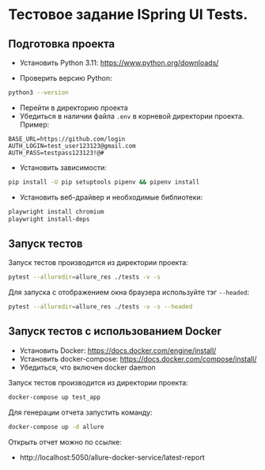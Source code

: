 # Тестовое задание ISpring UI Tests.

## Подготовка проекта
- Установить Python 3.11:
https://www.python.org/downloads/

- Проверить версию Python:
```sh
python3 --version
```
- Перейти в директорию проекта
- Убедиться в наличии файла ```.env``` в корневой директории проекта. Пример:

```
BASE_URL=https://github.com/login
AUTH_LOGIN=test_user123123@gmail.com
AUTH_PASS=testpass123123!@#
```
   
- Установить зависимости:
```sh
pip install -U pip setuptools pipenv && pipenv install
 ```
- Установить веб-драйвер и необходимые библиотеки:
```sh
playwright install chromium
playwright install-deps
 ```


## Запуск тестов
Запуск тестов производится из директории проекта:
```sh
pytest --alluredir=allure_res ./tests -v -s
```
Для запуска с отображением окна браузера используйте тэг  `````--headed`````:
```sh
pytest --alluredir=allure_res ./tests -v -s --headed
```



## Запуск тестов с использованием Docker

- Установить Docker: https://docs.docker.com/engine/install/
- Установить docker-compose: https://docs.docker.com/compose/install/
- Убедиться, что включен docker daemon

Запуск тестов производится из директории проекта:
```sh
docker-compose up test_app
```
Для генерации отчета запустить команду:

```sh
docker-compose up -d allure
```

Открыть отчет можно по ссылке:
- http://localhost:5050/allure-docker-service/latest-report

